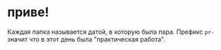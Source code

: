 # приве!

Каждая папка называется датой, в которую была пара. Префикс `pr-` значит что в этот день была "практическая работа".
